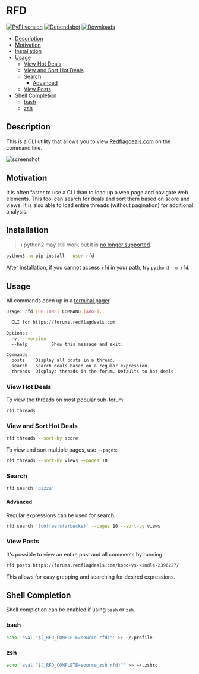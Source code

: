 # RFD

[![PyPI version](https://badge.fury.io/py/rfd.svg)](https://badge.fury.io/py/rfd)
[![Dependabot](https://badgen.net/badge/Dependabot/enabled/green?icon=dependabot)](https://dependabot.com/)
[![Downloads](https://pepy.tech/badge/rfd)](https://pepy.tech/project/rfd)

<!-- BEGIN mktoc -->
- [Description](#description)
- [Motivation](#motivation)
- [Installation](#installation)
- [Usage](#usage)
  - [View Hot Deals](#view-hot-deals)
  - [View and Sort Hot Deals](#view-and-sort-hot-deals)
  - [Search](#search)
    - [Advanced](#advanced)
  - [View Posts](#view-posts)
- [Shell Completion](#shell-completion)
  - [bash](#bash)
  - [zsh](#zsh)
<!-- END mktoc -->

## Description

This is a CLI utility that allows you to view [Redflagdeals.com](https://forums.redflagdeals.com) on the command line.

![screenshot](https://user-images.githubusercontent.com/4519234/85969861-e10a4100-b996-11ea-9a31-6203322c60ee.png)

## Motivation

It is often faster to use a CLI than to load up a web page and navigate web elements. This tool can search for deals and sort them based on score and views. It is also able to load entire threads (without pagination) for additional analysis.

## Installation

> :information_source: python2 may still work but it is [no longer supported](https://www.python.org/doc/sunset-python-2/).

```bash
python3 -m pip install --user rfd
```

After installation, if you cannot access `rfd` in your path, try `python3 -m rfd`.


## Usage

All commands open up in a [terminal pager](https://en.wikipedia.org/wiki/Terminal_pager).

```sh
Usage: rfd [OPTIONS] COMMAND [ARGS]...

  CLI for https://forums.redflagdeals.com

Options:
  -v, --version
  --help         Show this message and exit.

Commands:
  posts    Display all posts in a thread.
  search   Search deals based on a regular expression.
  threads  Displays threads in the forum. Defaults to hot deals.
```

### View Hot Deals

To view the threads on most popular sub-forum:

```sh
rfd threads
```

### View and Sort Hot Deals

```sh
rfd threads --sort-by score
```

To view and sort multiple pages, use `--pages`:

```sh
rfd threads --sort-by views --pages 10
```

### Search

```sh
rfd search 'pizza'
```

#### Advanced

Regular expressions can be used for search.

```sh
rfd search '(coffee|starbucks)' --pages 10 --sort-by views
```

### View Posts

It's possible to view an entire post and all comments by running:

```sh
rfd posts https://forums.redflagdeals.com/kobo-vs-kindle-2396227/
```

This allows for easy grepping and searching for desired expressions.

## Shell Completion

Shell completion can be enabled if using `bash` or `zsh`.

### bash

```sh
echo 'eval "$(_RFD_COMPLETE=source rfd)"' >> ~/.profile
```

### zsh

```sh
echo 'eval "$(_RFD_COMPLETE=source_zsh rfd)"' >> ~/.zshrc
```
